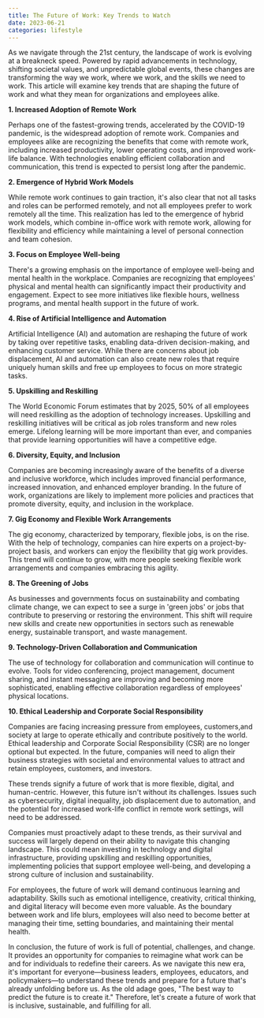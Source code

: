 ```yaml
---
title: The Future of Work: Key Trends to Watch
date: 2023-06-21
categories: lifestyle
---
```

As we navigate through the 21st century, the landscape of work is evolving at a breakneck speed. Powered by rapid advancements in technology, shifting societal values, and unpredictable global events, these changes are transforming the way we work, where we work, and the skills we need to work. This article will examine key trends that are shaping the future of work and what they mean for organizations and employees alike.

**1. Increased Adoption of Remote Work**

Perhaps one of the fastest-growing trends, accelerated by the COVID-19 pandemic, is the widespread adoption of remote work. Companies and employees alike are recognizing the benefits that come with remote work, including increased productivity, lower operating costs, and improved work-life balance. With technologies enabling efficient collaboration and communication, this trend is expected to persist long after the pandemic.

**2. Emergence of Hybrid Work Models**

While remote work continues to gain traction, it's also clear that not all tasks and roles can be performed remotely, and not all employees prefer to work remotely all the time. This realization has led to the emergence of hybrid work models, which combine in-office work with remote work, allowing for flexibility and efficiency while maintaining a level of personal connection and team cohesion.

**3. Focus on Employee Well-being**

There's a growing emphasis on the importance of employee well-being and mental health in the workplace. Companies are recognizing that employees' physical and mental health can significantly impact their productivity and engagement. Expect to see more initiatives like flexible hours, wellness programs, and mental health support in the future of work.

**4. Rise of Artificial Intelligence and Automation**

Artificial Intelligence (AI) and automation are reshaping the future of work by taking over repetitive tasks, enabling data-driven decision-making, and enhancing customer service. While there are concerns about job displacement, AI and automation can also create new roles that require uniquely human skills and free up employees to focus on more strategic tasks.

**5. Upskilling and Reskilling**

The World Economic Forum estimates that by 2025, 50% of all employees will need reskilling as the adoption of technology increases. Upskilling and reskilling initiatives will be critical as job roles transform and new roles emerge. Lifelong learning will be more important than ever, and companies that provide learning opportunities will have a competitive edge.

**6. Diversity, Equity, and Inclusion**

Companies are becoming increasingly aware of the benefits of a diverse and inclusive workforce, which includes improved financial performance, increased innovation, and enhanced employer branding. In the future of work, organizations are likely to implement more policies and practices that promote diversity, equity, and inclusion in the workplace.

**7. Gig Economy and Flexible Work Arrangements**

The gig economy, characterized by temporary, flexible jobs, is on the rise. With the help of technology, companies can hire experts on a project-by-project basis, and workers can enjoy the flexibility that gig work provides. This trend will continue to grow, with more people seeking flexible work arrangements and companies embracing this agility.

**8. The Greening of Jobs**

As businesses and governments focus on sustainability and combating climate change, we can expect to see a surge in 'green jobs' or jobs that contribute to preserving or restoring the environment. This shift will require new skills and create new opportunities in sectors such as renewable energy, sustainable transport, and waste management.

**9. Technology-Driven Collaboration and Communication**

The use of technology for collaboration and communication will continue to evolve. Tools for video conferencing, project management, document sharing, and instant messaging are improving and becoming more sophisticated, enabling effective collaboration regardless of employees' physical locations.

**10. Ethical Leadership and Corporate Social Responsibility**

Companies are facing increasing pressure from employees, customers,and society at large to operate ethically and contribute positively to the world. Ethical leadership and Corporate Social Responsibility (CSR) are no longer optional but expected. In the future, companies will need to align their business strategies with societal and environmental values to attract and retain employees, customers, and investors.

These trends signify a future of work that is more flexible, digital, and human-centric. However, this future isn't without its challenges. Issues such as cybersecurity, digital inequality, job displacement due to automation, and the potential for increased work-life conflict in remote work settings, will need to be addressed.

Companies must proactively adapt to these trends, as their survival and success will largely depend on their ability to navigate this changing landscape. This could mean investing in technology and digital infrastructure, providing upskilling and reskilling opportunities, implementing policies that support employee well-being, and developing a strong culture of inclusion and sustainability.

For employees, the future of work will demand continuous learning and adaptability. Skills such as emotional intelligence, creativity, critical thinking, and digital literacy will become even more valuable. As the boundary between work and life blurs, employees will also need to become better at managing their time, setting boundaries, and maintaining their mental health.

In conclusion, the future of work is full of potential, challenges, and change. It provides an opportunity for companies to reimagine what work can be and for individuals to redefine their careers. As we navigate this new era, it's important for everyone—business leaders, employees, educators, and policymakers—to understand these trends and prepare for a future that's already unfolding before us. As the old adage goes, "The best way to predict the future is to create it." Therefore, let's create a future of work that is inclusive, sustainable, and fulfilling for all.